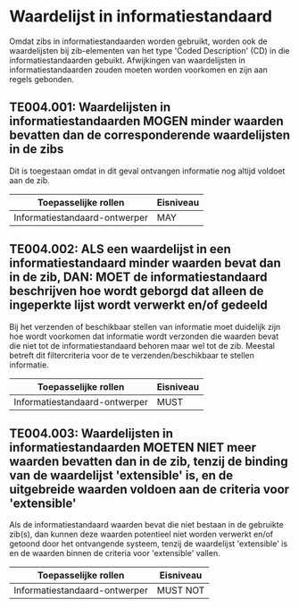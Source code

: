 ﻿# Waardelijst in informatiestandaard

Omdat zibs in informatiestandaarden worden gebruikt, worden ook de waardelijsten bij zib-elementen van het type 'Coded
Description' (CD) in die informatiestandaarden gebuikt. Afwijkingen van waardelijsten in informatiestandaarden zouden
moeten worden voorkomen en zijn aan regels gebonden.

## TE004.001: Waardelijsten in informatiestandaarden MOGEN minder waarden bevatten dan de corresponderende waardelijsten in de zibs

Dit is toegestaan omdat in dit geval ontvangen informatie nog altijd voldoet aan de zib.

| Toepasselijke rollen          | Eisniveau |
|-------------------------------|-----------|
| Informatiestandaard-ontwerper | MAY       |

## TE004.002: ALS een waardelijst in een informatiestandaard minder waarden bevat dan in de zib, DAN: MOET de informatiestandaard beschrijven hoe wordt geborgd dat alleen de ingeperkte lijst wordt verwerkt en/of gedeeld

Bij het verzenden of beschikbaar stellen van informatie moet duidelijk zijn hoe wordt voorkomen dat informatie wordt
verzonden die waarden bevat die niet tot de informatiestandaard behoren maar wel tot de zib. Meestal betreft dit
filtercriteria voor de te verzenden/beschikbaar te stellen informatie.

| Toepasselijke rollen          | Eisniveau |
|-------------------------------|-----------|
| Informatiestandaard-ontwerper | MUST      |

## TE004.003: Waardelijsten in informatiestandaarden MOETEN NIET meer waarden bevatten dan in de zib, tenzij de binding van de waardelijst 'extensible' is, en de uitgebreide waarden voldoen aan de criteria voor 'extensible'

Als de informatiestandaard waarden bevat die niet bestaan in de gebruikte zib(s), dan kunnen deze waarden potentieel
niet worden verwerkt en/of getoond door het ontvangende systeem, tenzij de waardelijst 'extensible' is en de waarden
binnen de criteria voor 'extensible' vallen.

| Toepasselijke rollen          | Eisniveau |
|-------------------------------|-----------|
| Informatiestandaard-ontwerper | MUST NOT  |